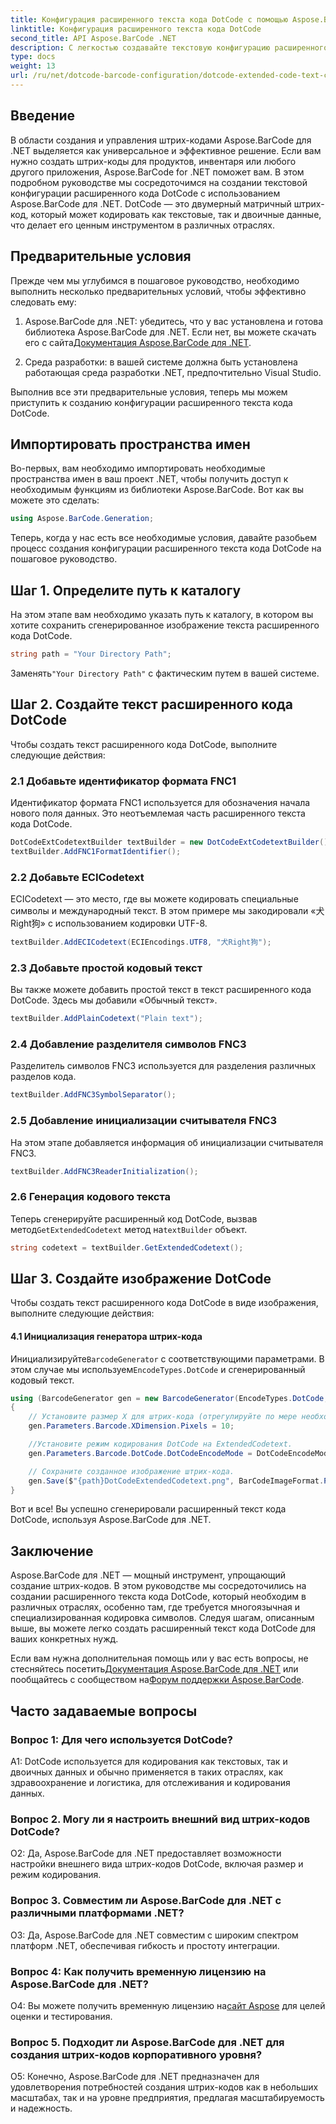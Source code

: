 ```yaml
---
title: Конфигурация расширенного текста кода DotCode с помощью Aspose.BarCode для .NET
linktitle: Конфигурация расширенного текста кода DotCode
second_title: API Aspose.BarCode .NET
description: С легкостью создавайте текстовую конфигурацию расширенного кода DotCode, используя Aspose.BarCode для .NET. Следуйте нашему пошаговому руководству для эффективного создания штрих-кода.
type: docs
weight: 13
url: /ru/net/dotcode-barcode-configuration/dotcode-extended-code-text-configuration/
---
```

## Введение

В области создания и управления штрих-кодами Aspose.BarCode для .NET выделяется как универсальное и эффективное решение. Если вам нужно создать штрих-коды для продуктов, инвентаря или любого другого приложения, Aspose.BarCode for .NET поможет вам. В этом подробном руководстве мы сосредоточимся на создании текстовой конфигурации расширенного кода DotCode с использованием Aspose.BarCode для .NET. DotCode — это двумерный матричный штрих-код, который может кодировать как текстовые, так и двоичные данные, что делает его ценным инструментом в различных отраслях.

## Предварительные условия

Прежде чем мы углубимся в пошаговое руководство, необходимо выполнить несколько предварительных условий, чтобы эффективно следовать ему:

1.  Aspose.BarCode для .NET: убедитесь, что у вас установлена и готова библиотека Aspose.BarCode для .NET. Если нет, вы можете скачать его с сайта[Документация Aspose.BarCode для .NET](https://reference.aspose.com/barcode/net/).

2. Среда разработки: в вашей системе должна быть установлена работающая среда разработки .NET, предпочтительно Visual Studio.

Выполнив все эти предварительные условия, теперь мы можем приступить к созданию конфигурации расширенного текста кода DotCode.

## Импортировать пространства имен

Во-первых, вам необходимо импортировать необходимые пространства имен в ваш проект .NET, чтобы получить доступ к необходимым функциям из библиотеки Aspose.BarCode. Вот как вы можете это сделать:


```csharp
using Aspose.BarCode.Generation;
```

Теперь, когда у нас есть все необходимые условия, давайте разобьем процесс создания конфигурации расширенного текста кода DotCode на пошаговое руководство.



## Шаг 1. Определите путь к каталогу

На этом этапе вам необходимо указать путь к каталогу, в котором вы хотите сохранить сгенерированное изображение текста расширенного кода DotCode.

```csharp
string path = "Your Directory Path";
```

 Заменять`"Your Directory Path"` с фактическим путем в вашей системе.

## Шаг 2. Создайте текст расширенного кода DotCode

Чтобы создать текст расширенного кода DotCode, выполните следующие действия:

### 2.1 Добавьте идентификатор формата FNC1

Идентификатор формата FNC1 используется для обозначения начала нового поля данных. Это неотъемлемая часть расширенного текста кода DotCode.

```csharp
DotCodeExtCodetextBuilder textBuilder = new DotCodeExtCodetextBuilder();
textBuilder.AddFNC1FormatIdentifier();
```

### 2.2 Добавьте ECICodetext

ECICodetext — это место, где вы можете кодировать специальные символы и международный текст. В этом примере мы закодировали «犬Right狗» с использованием кодировки UTF-8.

```csharp
textBuilder.AddECICodetext(ECIEncodings.UTF8, "犬Right狗");
```

### 2.3 Добавьте простой кодовый текст

Вы также можете добавить простой текст в текст расширенного кода DotCode. Здесь мы добавили «Обычный текст».

```csharp
textBuilder.AddPlainCodetext("Plain text");
```

### 2.4 Добавление разделителя символов FNC3

Разделитель символов FNC3 используется для разделения различных разделов кода.

```csharp
textBuilder.AddFNC3SymbolSeparator();
```

### 2.5 Добавление инициализации считывателя FNC3

На этом этапе добавляется информация об инициализации считывателя FNC3.

```csharp
textBuilder.AddFNC3ReaderInitialization();
```

### 2.6 Генерация кодового текста

 Теперь сгенерируйте расширенный код DotCode, вызвав метод`GetExtendedCodetext` метод на`textBuilder` объект.

```csharp
string codetext = textBuilder.GetExtendedCodetext();
```

## Шаг 3. Создайте изображение DotCode

Чтобы создать текст расширенного кода DotCode в виде изображения, выполните следующие действия:

#### 4.1 Инициализация генератора штрих-кода

 Инициализируйте`BarcodeGenerator` с соответствующими параметрами. В этом случае мы используем`EncodeTypes.DotCode` и сгенерированный кодовый текст.

```csharp
using (BarcodeGenerator gen = new BarcodeGenerator(EncodeTypes.DotCode, codetext))
{
    // Установите размер X для штрих-кода (отрегулируйте по мере необходимости).
    gen.Parameters.Barcode.XDimension.Pixels = 10;

    //Установите режим кодирования DotCode на ExtendedCodetext.
    gen.Parameters.Barcode.DotCode.DotCodeEncodeMode = DotCodeEncodeMode.ExtendedCodetext;

    // Сохраните созданное изображение штрих-кода.
    gen.Save($"{path}DotCodeExtendedCodetext.png", BarCodeImageFormat.Png);
}
```

Вот и все! Вы успешно сгенерировали расширенный текст кода DotCode, используя Aspose.BarCode для .NET.

## Заключение

Aspose.BarCode для .NET — мощный инструмент, упрощающий создание штрих-кодов. В этом руководстве мы сосредоточились на создании расширенного текста кода DotCode, который необходим в различных отраслях, особенно там, где требуется многоязычная и специализированная кодировка символов. Следуя шагам, описанным выше, вы можете легко создать расширенный текст кода DotCode для ваших конкретных нужд.

 Если вам нужна дополнительная помощь или у вас есть вопросы, не стесняйтесь посетить[Документация Aspose.BarCode для .NET](https://reference.aspose.com/barcode/net/) или пообщайтесь с сообществом на[Форум поддержки Aspose.BarCode](https://forum.aspose.com/c/barcode/13).

## Часто задаваемые вопросы

### Вопрос 1: Для чего используется DotCode?

A1: DotCode используется для кодирования как текстовых, так и двоичных данных и обычно применяется в таких отраслях, как здравоохранение и логистика, для отслеживания и кодирования данных.

### Вопрос 2. Могу ли я настроить внешний вид штрих-кодов DotCode?

О2: Да, Aspose.BarCode для .NET предоставляет возможности настройки внешнего вида штрих-кодов DotCode, включая размер и режим кодирования.

### Вопрос 3. Совместим ли Aspose.BarCode для .NET с различными платформами .NET?

О3: Да, Aspose.BarCode для .NET совместим с широким спектром платформ .NET, обеспечивая гибкость и простоту интеграции.

### Вопрос 4: Как получить временную лицензию на Aspose.BarCode для .NET?

 О4: Вы можете получить временную лицензию на[сайт Aspose](https://purchase.aspose.com/temporary-license/) для целей оценки и тестирования.

### Вопрос 5. Подходит ли Aspose.BarCode для .NET для создания штрих-кодов корпоративного уровня?

О5: Конечно, Aspose.BarCode для .NET предназначен для удовлетворения потребностей создания штрих-кодов как в небольших масштабах, так и на уровне предприятия, предлагая масштабируемость и надежность.